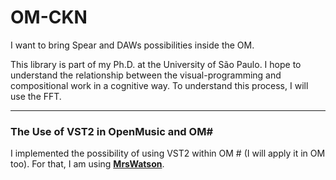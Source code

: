# OM-CKN

I want to bring Spear and DAWs possibilities inside the OM.

This library is part of my Ph.D. at the University of São Paulo. I hope to understand the relationship between the visual-programming and compositional work in a cognitive way. To understand this process, I will use the FFT.


____________________________________________


### The Use of VST2 in OpenMusic and OM#



I implemented the possibility of using VST2 within OM # (I will apply it in OM too). For that, I am using **[MrsWatson](https://github.com/teragonaudio/MrsWatson)**. 
